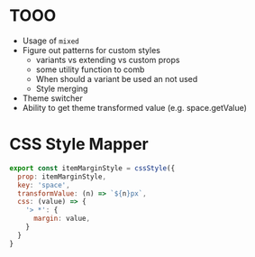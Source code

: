 # TOOO

- Usage of `mixed`
- Figure out patterns for custom styles
  - variants vs extending vs custom props
  - some utility function to comb
  - When should a variant be used an not used
  - Style merging
- Theme switcher
- Ability to get theme transformed value (e.g. space.getValue)

# CSS Style Mapper

```js
export const itemMarginStyle = cssStyle({
  prop: itemMarginStyle,
  key: 'space',
  transformValue: (n) => `${n}px`,
  css: (value) => {
    '> *': {
      margin: value,
    }
  }
}
```

